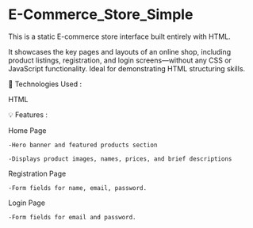 # E-Commerce_Store_Simple

This is a static E-commerce store interface built entirely with HTML. 

It showcases the key pages and layouts of an online shop, including product listings, registration, and login screens—without any CSS or JavaScript functionality. Ideal for demonstrating HTML structuring skills.

🔧 Technologies Used :

HTML

💡 Features :

Home Page

    -Hero banner and featured products section

    -Displays product images, names, prices, and brief descriptions

Registration Page

    -Form fields for name, email, password.

Login Page

    -Form fields for email and password.
